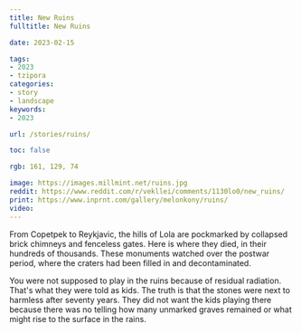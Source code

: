 ```yaml
---
title: New Ruins
fulltitle: New Ruins

date: 2023-02-15

tags: 
- 2023
- tzipora
categories:
- story
- landscape
keywords:
- 2023

url: /stories/ruins/

toc: false

rgb: 161, 129, 74

image: https://images.millmint.net/ruins.jpg
reddit: https://www.reddit.com/r/vekllei/comments/1130lo0/new_ruins/
print: https://www.inprnt.com/gallery/melonkony/ruins/
video:
---
```

From Copetpek to Reykjavic, the hills of Lola are pockmarked by collapsed brick chimneys and fenceless gates. Here is where they died, in their hundreds of thousands. These monuments watched over the postwar period, where the craters had been filled in and decontaminated.

You were not supposed to play in the ruins because of residual radiation. That's what they were told as kids. The truth is that the stones were next to harmless after seventy years. They did not want the kids playing there because there was no telling how many unmarked graves remained or what might rise to the surface in the rains.